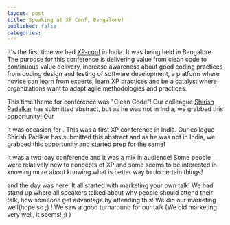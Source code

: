 ```yaml
---
layout: post
title: Speaking at XP Conf, Bangalore!
published: false
categories:
---
```



It's the first time we had [XP-conf](http://xpconference.in/) in India. It was being held in Bangalore.
 The purpose for this conference is delivering value from clean code to continuous value delivery, increase awareness about good coding practices from coding design and testing of software development, a platform where novice can learn from experts, learn XP practices and be a catalyst where organizations want to adapt agile methodologies and practices.

 This time theme for conference was "Clean Code"! Our colleague [Shirish Padalkar](https://about.me/shirishpadalkar) has submitted abstract, but as he was not in India, we grabbed this opportunity! Our    

It was occasion for . This was a first XP conference in India. Our collegue Shirish Padlkar has submitted this abstract and as he was not in India, we grabbed this opportunity and started prep for the same!

 It was a two-day conference and it was a mix in audience! Some people were relatively new to concepts of XP and some seems to be interested in knowing more about knowing what is better way to do certain things!

and the day was here! It all started with marketing your own talk! We had stand up where all speakers talked about why people should attend their talk, how someone get advantage by attending this! We did our marketing well(hope so ;) ! We saw a good turnaround for our talk (We did marketing very well, it seems! ;) )








